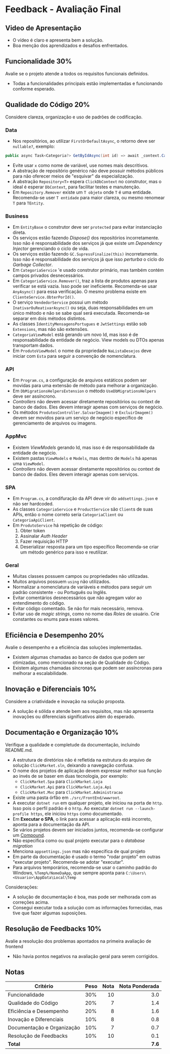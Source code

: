 # Feedback - Avaliação Final

## Video de Apresentação

* O vídeo é claro e apresenta bem a solução.
* Boa menção dos aprendizados e desafios enfrentados.

## Funcionalidade 30%

Avalie se o projeto atende a todos os requisitos funcionais definidos.

* Todas a funcionalidades principais estão implementadas e funcionando conforme esperado.

## Qualidade do Código 20%

Considere clareza, organização e uso de padrões de codificação.

### Data
* Nos repositórios, ao utilizar `FirstOrDefaultAsync`, o retorno deve ser `nullable?`, exemplo:
```csharp
public async Task<Categoria?> GetByIdAsync(int id) => await _context.Categories.FirstOrDefaultAsync(c => c.Id == id);
```
* Evite usar `x` como nome de variável, use nomes mais descritivos.
* A abstração de repositório genérico não deve possuir métodos públicos para não oferecer meios de "esquivar" da especialização.
* A abstração `Repository<T>` espera `ClickDbContext` no construtor, mas o ideal é esperar `DbContext`, para facilitar testes e manutenção.
* Em `Repository.Remover` existe um `T objeto` onde `T` é uma entidade. Recomenda-se user `T entidade` para maior clareza, ou mesmo renomear `T` para `TEntity`.

### Business
* Em `EntityBase` o construtor deve ser `protected` para evitar instanciação direta.
* Os serviços estão fazendo _Dispose()_ dos repositórios incorretamente. Isso não é responsabilidade dos serviços já que existe um *Dependency Injector* gerenciando o ciclo de vida.
* Os serviços estão fazendo `GC.SupressFinalize(this)` incorretamente. Isso não é responsabilidade dos serviços já que isso _perturba_ o ciclo do _Garbage Collector_.
* Em `CategoriaService` 'e usado construtor primário, mas também contém campos privados desnecessários.
* Em `CategoriaService.Remover()`, traz a lista de produtos apenas para verificar se está vazia. Isso pode ser ineficiente. Recomenda-se usar `AnyAsync()` para essa verificação. O mesmo problema existe em `ClienteService.ObterPorId()`.
* O serviço `VendedorService` possui um método `InativarOuReativarAsync()` ou seja, duas responsabilidades em um único método e não se sabe qual será executada. Recomenda-se separar em dois métodos distintos.
* As classes `IdentityMensagensPortugues` e `JwtSettings` estão sob `Extensions`, mas não são extensões.
* `CategoriaViewModel` está gerando um novo Id, mas isso é de responsabilidade da entidade de negócio. View models ou DTOs apenas transportam dados.
* Em `ProdutoViewModel` o nome da propriedade `NaListaDesejos` deve iniciar com `Esta` para seguir a convenção de nomenclatura.

### API
* Em `Program.cs`, a configuração de arquivos estáticos podem ser movidas para uma extensão de método para melhorar a organização.
* Em `DbMigrationsHelpersExtension` o método `UseDbMigrationsHelpers` deve ser assíncrono.
* _Controllers_ não devem acessar diretamente repositórios ou context de banco de dados. Eles devem interagir apenas com serviços de negócio.
* Os métodos `ProdutosController.SalvarImagem()` e `ExcluirImagem()` devem ser movidos para um serviço de negócio específico de gerenciamento de arquivos ou imagens.

### AppMvc
* Existem _ViewModels_ gerando Id, mas isso é de responsabilidade da entidade de negócio.
* Existem pastas `ViewModels` e `Models`, mas dentro de `Models` há apenas uma `ViewModel`.
* _Controllers_ não devem acessar diretamente repositórios ou context de banco de dados. Eles devem interagir apenas com serviços.

### SPA
* Em `Program.cs`, a condifuração da API deve vir do `addsettings.json` e não ser hardcoded.
* As classes `CategoriaService` e `ProductService` são `Client`s de suas APIs, então o nome correto seria `CategoriaClient` ou `CategoriaApiClient`.
* Em `ProdutoService` há repetição de código:
  1. Obter token
  2. Assinalar _Auth Header_
  3. Fazer requisição HTTP
  4. Deserializar resposta para um tipo específico
  Recomenda-se criar um método genérico para isso e reutilizar.

### Geral
* Muitas classes possuem campos ou propriedades não utilizadas.
* Muitos arquivos possuem `using` não utilizados.
* Normalizar a nomenclatura de variáveis e métodos para seguir um padrão consistente - ou Português ou Inglês.
* Evitar comentários desnecessários que não agregam valor ao entendimento do código.
* Evitar código comentado. Se não for mais necessário, remova.
* Evitar uso de _magic strings_, como no nome das _Roles_ de usuário. Crie constantes ou enums para esses valores.

## Eficiência e Desempenho 20%

Avalie o desempenho e a eficiência das soluções implementadas.

* Existem algumas chamadas ao banco de dados que podem ser otimizadas, como mencionado na seção de Qualidade do Código.
* Existem algumas chamadas síncronas que podem ser assíncronas para melhorar a escalabilidade.


## Inovação e Diferenciais 10%

Considere a criatividade e inovação na solução proposta.

* A solução é sólida e atende bem aos requisitos, mas não apresenta inovações ou diferenciais significativos além do esperado.


## Documentação e Organização 10%

Verifique a qualidade e completude da documentação, incluindo README.md.

* A estrutura de diretórios não é refletida na estrutura do arquivo de solução `ClickMarket.sln`, deixando a navegação confusa.
* O nome dos projetos de aplicação devem expressar melhor sua função ao invés de se baser em duas tecnologia, por exemplo:
  * `ClickMarket.Spa` para `ClickMarket.Loja`
  * `ClickMarket.Api` para `ClickMarket.Loja.Api`
  * `ClickMarket.Mvc` para `ClickMarket.Administracao`
* Existe uma pasta órfão em `./src/FrontEnd/wwwroot`.
* A executar `dotnet run` em qualquer projeto, ele iniciou na porta de `http`. Isso pois o perfil padrão é o `http`. Ao executar `dotnet run --launch-profile https`, ele iniciou `https` como documentado.
* Em **Executar o SPA**, o link para acessar a aplicação está incorreto, aponta para a documentação da API.
* Se vários projetos devem ser iniciados juntos, recomenda-se configurar um [Compound](https://learn.microsoft.com/pt-br/microsoft-edge/visual-studio-code/microsoft-edge-devtools-extension/launch-json#compound-configurations).
* Não especifica como ou qual projeto executar para o *database migration*
* Menciona `appsettings.json` mas não especifica de qual projeto
* Em parte da documentação é usado o termo "rodar projeto" em outras "executar projeto". Recomenda-se adotar "executar".
* Para arquivos temporários, recomenda-se usar o caminho padrão do Windows, `%Temp%/NomeDaApp`, que sempre aponta para `C:\Users\<Usuario>\AppData\Local\Temp`

Considerações:
* A solução de documentação é boa, mas pode ser melhorada com as correções acima.
* Consegui executar toda a solução com as informações fornecidas, mas tive que fazer algumas suposições.

## Resolução de Feedbacks 10%

Avalie a resolução dos problemas apontados na primeira avaliação de frontend

* Não havia pontos negativos na avaliação geral para serem corrigidos.

## Notas

| Critério                     | Peso | Nota | Nota Ponderada |
|------------------------------|------|-----:|---------------:|
| Funcionalidade               | 30%  |   10 |            3.0 |
| Qualidade do Código          | 20%  |    7 |            1.4 |
| Eficiência e Desempenho      | 20%  |    8 |            1.6 |
| Inovação e Diferenciais      | 10%  |    8 |            0.8 |
| Documentação e Organização   | 10%  |    7 |            0.7 |
| Resolução de Feedbacks       | 10%  |   10 |            0.1 |
| **Total**                    |      |      |        **7.6** |
